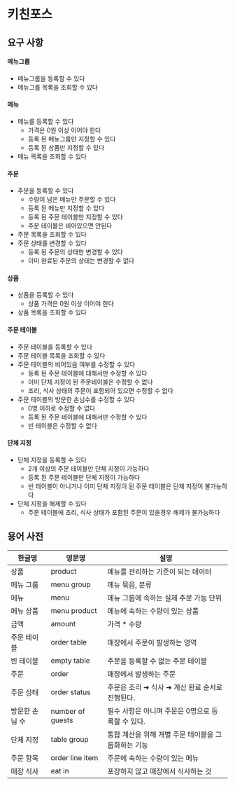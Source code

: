 # 키친포스

## 요구 사항

#### 메뉴그룹
* 메뉴그룹을 등록할 수 있다
* 메뉴그룹 목록을 조회할 수 있다

#### 메뉴
* 메뉴를 등록할 수 있다
  * 가격은 0원 이상 이어야 한다
  * 등록 된 메뉴그룹만 지정할 수 있다
  * 등록 된 상품만 지정할 수 있다
* 메뉴 목록을 조회할 수 있다

#### 주문
* 주문을 등록할 수 있다
  * 수량이 남은 메뉴만 주문할 수 있다
  * 등록 된 메뉴만 지정할 수 있다
  * 등록 된 주문 테이블만 지정할 수 있다
  * 주문 테이블은 비어있으면 안된다
* 주문 목록을 조회할 수 있다
* 주문 상태를 변경할 수 있다
  * 등록 된 주문의 상태만 변경할 수 있다
  * 이미 완료된 주문의 상태는 변경할 수 없다

#### 상품
* 상품을 등록할 수 있다
  * 상품 가격은 0원 이상 이어야 한다
* 상품 목록을 조회할 수 있다

#### 주문 테이블
* 주문 테이블을 등록할 수 있다
* 주문 테이블 목록을 조회할 수 있다
* 주문 테이블의 비어있음 여부를 수정할 수 있다
  * 등록 된 주문 테이블에 대해서만 수정할 수 있다
  * 이미 단체 지정이 된 주문테이블은 수정할 수 없다
  * 조리, 식사 상태의 주문이 포함되어 있으면 수정할 수 없다
* 주문 테이블의 방문한 손님수를 수정할 수 있다
  * 0명 이하로 수정할 수 없다
  * 등록 된 주문 테이블에 대해서만 수정할 수 있다
  * 빈 테이블은 수정할 수 없다

#### 단체 지정
* 단체 지정을 등록할 수 있다
  * 2개 이상의 주문 테이블만 단체 지정이 가능하다
  * 등록 된 주문 테이블만 단체 지정이 가능하다
  * 빈 테이블이 아니거나 이미 단체 지정이 된 주문 테이블은 단체 지정이 불가능하다
* 단체 지정을 해제할 수 있다
  * 주문 테이블에 조리, 식사 상태가 포함된 주문이 있을경우 해제가 불가능하다
    
## 용어 사전

| 한글명 | 영문명 | 설명 |
| --- | --- | --- |
| 상품 | product | 메뉴를 관리하는 기준이 되는 데이터 |
| 메뉴 그룹 | menu group | 메뉴 묶음, 분류 |
| 메뉴 | menu | 메뉴 그룹에 속하는 실제 주문 가능 단위 |
| 메뉴 상품 | menu product | 메뉴에 속하는 수량이 있는 상품 |
| 금액 | amount | 가격 * 수량 |
| 주문 테이블 | order table | 매장에서 주문이 발생하는 영역 |
| 빈 테이블 | empty table | 주문을 등록할 수 없는 주문 테이블 |
| 주문 | order | 매장에서 발생하는 주문 |
| 주문 상태 | order status | 주문은 조리 ➜ 식사 ➜ 계산 완료 순서로 진행된다. |
| 방문한 손님 수 | number of guests | 필수 사항은 아니며 주문은 0명으로 등록할 수 있다. |
| 단체 지정 | table group | 통합 계산을 위해 개별 주문 테이블을 그룹화하는 기능 |
| 주문 항목 | order line item | 주문에 속하는 수량이 있는 메뉴 |
| 매장 식사 | eat in | 포장하지 않고 매장에서 식사하는 것 |
